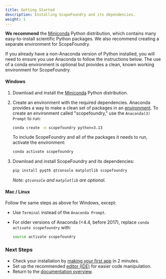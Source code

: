 ```yaml
---
title: Getting Started
description: Installing ScopeFoundry and its dependencies.
weight: 1
---
```


[anaconda_dl]:https://www.anaconda.com/download/success
[anaconda_env_docs]: http://conda.pydata.org/docs/using/envs.html
[IDE]:/docs/100_development-environment/
[overview]: /docs/

**We recommend** the [Miniconda][anaconda_dl] Python distribution, which contains many easy-to-install scientific Python packages. We also recommend creating a separate environment for ScopeFoundry. 

If you already have a non-Anaconda version of Python installed, you will need to ensure you use Anaconda to follow the instructions below. The use of a conda environment is optional but provides a clean, known working environment for ScopeFoundry.

#### Windows

1. Download and install the [Miniconda][anaconda_dl] Python distribution.
2. Create an environment with the required dependencies. Anaconda provides a way to make a clean set of packages in an [environment][anaconda_env_docs]. To create an environment called "scopefoundry," use the `Anaconda(3) Prompt` to run:

    ```sh
    conda create -n scopefoundry python=3.13
    ```

    To include ScopeFoundry and all of the packages it needs to run, activate the environment:

    ```sh
    conda activate scopefoundry
    ```

3. Download and install ScopeFoundry and its dependencies:

    ```sh
    pip install pyqt6 qtconsole matplotlib scopefoundry
    ```

    *Note: `qtconsole` and `matplotlib` are optional.*

#### Mac / Linux

Follow the same steps as above for Windows, except:

- Use `Terminal` instead of the `Anaconda Prompt`.
- For older versions of Anaconda (<4.4, before 2017), replace `conda activate scopefoundry` with:

    ```sh
    source activate scopefoundry
    ```

### Next Steps

- Check your installation by [making your first app](/docs/11_tools-tutorials/1_new-microscope-app/) in 2 minutes.
- Set up the recommended [editor (IDE)][IDE] for easier code manipulation.
- Return to the [documentation overview][overview].

